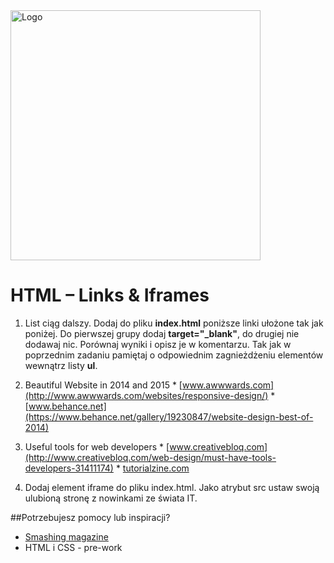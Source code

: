 <img alt="Logo" src="http://coderslab.pl/svg/logo-coderslab.svg" width="400">

# HTML &ndash; Links & Iframes

1. List ciąg dalszy. Dodaj do pliku **index.html** poniższe linki ułożone tak jak poniżej. Do pierwszej grupy dodaj **target="_blank"**, do drugiej nie dodawaj nic. Porównaj wyniki i opisz je w komentarzu. Tak jak w poprzednim zadaniu pamiętaj o odpowiednim zagnieżdżeniu elementów wewnątrz listy **ul**. 
  1. Beautiful Website in 2014 and 2015
    * [www.awwwards.com](http://www.awwwards.com/websites/responsive-design/)
    * [www.behance.net](https://www.behance.net/gallery/19230847/website-design-best-of-2014)
  1. Useful tools for web developers
    * [www.creativebloq.com](http://www.creativebloq.com/web-design/must-have-tools-developers-31411174)
    * [tutorialzine.com](http://tutorialzine.com/2014/09/50-awesome-tools-and-resources-for-web-developers/)

2. Dodaj element iframe do pliku index.html. Jako atrybut src ustaw swoją ulubioną stronę z nowinkami ze świata IT.

##Potrzebujesz pomocy lub inspiracji?
* [Smashing magazine](https://www.smashingmagazine.com/)
* HTML i CSS - pre-work

